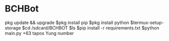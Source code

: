 # BCHBot

pkg update && upgrade $pkg install pip $pkg install python $termux-setup-storage $cd /sdcard/BCHBOT $ls $pip install -r requirements.txt $python main.py +63 tapos Yung number
